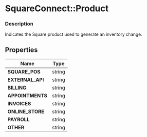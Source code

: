 # SquareConnect::Product

### Description

Indicates the Square product used to generate an inventory change.

## Properties
Name | Type
------------ | -------------
**SQUARE_POS** | string
**EXTERNAL_API** | string
**BILLING** | string
**APPOINTMENTS** | string
**INVOICES** | string
**ONLINE_STORE** | string
**PAYROLL** | string
**OTHER** | string


